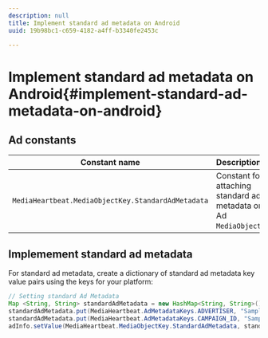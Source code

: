 ```yaml
---
description: null
title: Implement standard ad metadata on Android
uuid: 19b98bc1-c659-4182-a4ff-b3340fe2453c

---
```


# Implement standard ad metadata on Android{#implement-standard-ad-metadata-on-android}

## Ad constants

|  Constant name  | Description&nbsp;&nbsp;  |
|---|---|
|  `MediaHeartbeat.MediaObjectKey.StandardAdMetadata`  | Constant for attaching standard ad metadata on Ad `MediaObject`.  |

## Implemement standard ad metadata

For standard ad metadata, create a dictionary of standard ad metadata key value pairs using the keys for your platform: 

```java
// Setting standard Ad Metadata 
Map <String, String> standardAdMetadata = new HashMap<String, String>(); 
standardAdMetadata.put(MediaHeartbeat.AdMetadataKeys.ADVERTISER, "Sample Advertiser"); 
standardAdMetadata.put(MediaHeartbeat.AdMetadataKeys.CAMPAIGN_ID, "Sample Campaign"); 
adInfo.setValue(MediaHeartbeat.MediaObjectKey.StandardAdMetadata, standardAdMetadata); 
```

